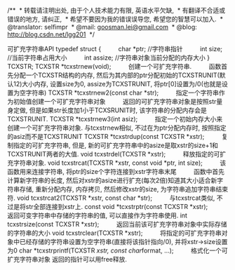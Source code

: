 /**
 * 转载请注明出处, 由于个人技术能力有限, 英语水平欠缺,
 * 有翻译不合适或错误的地方, 请纠正,
 * 希望不要因为我的错误误导您, 希望您的智慧可以加入.
 * @translator: selfimpr
 * @mail: goosman.lei@gmail.com
 * @blog: http://blog.csdn.net/lgg201
 */
 

可扩充字符串API
typedef struct {
         char
*ptr; //字符串指针
         int
size; //当前字符串占用大小
         int
assize; //字符串对象当前分配的内存大小
} TCXSTR;
TCXSTR *tcxstrnew(void);
         创建一个可扩充字符串.
         函数首先分配一个TCXSTR结构的内存, 然后为其内部的ptr分配初始的TCXSTRUNIT(默认12)大小内存, 设置size为0, assize为TCXSTRUNIT, 将ptr[0]设置为/0(也就是设置为空字符串)
TCXSTR *tcxstrnew2(const char *str);
         指定一个字符串作为初始值创建一个可扩充字符串对象
         返回的可扩充字符串对象是按照str量身定做, 但是如果str长度加1小于TCXSRUNIT时, 该字符串的分配内存会是TCXSTRUNIT.
TCXSTR *tcxstrnew3(int asiz);
         指定一个初始内存大小来创建一个可扩充字符串对象.
与tcxstrnew相似, 不过在为ptr分配内存时, 按照指定的asiz而不是TCXSTRUNIT
TCXSTR *tcxstrdup(const TCXSTR *xstr);
         复制指定的可扩充字符串, 但是, 新的可扩充字符串中的asize是取xstr的size+1和TCXSTRUNIT两者的大值.
void tcxstrdel(TCXSTR *xstr);
         释放指定的可扩充字符串对象.
void tcxstrcat(TCXSTR *xstr, const void
*ptr, int size);
         该函数用来连接字符串, 将ptr的size个字符连接到xstr字符串末尾
         函数中首先计算新字符串的长度, 然后对xstr的asize进行扩充(每次2倍)知道其大小适合新字符串存储, 重新分配内存, 内存拷贝, 然后修改xstr的size, 为字符串追加字符串结束符.
void tcxstrcat2(TCXSTR *xstr, const char
*str);
         与tcxstrcat类似, 不过是将str全部连接到xstr上.
const void *tcxstrptr(const TCXSTR *xstr);
         返回可变字符串中存储的字符串的值, 可以直接作为字符串使用.
int tcxstrsize(const TCXSTR *xstr);
         返回当前该可扩充字符串对象中实际存储的字符串的大小
void tcxstrclear(TCXSTR *xstr);
         将指定的可扩充字符串对象中已经存储的字符串设置为空字符串(直接将该指针指向/0), 并将xstr->size设置为0
char *tcxstrprintf(TCXSTR *xstr, const
char*format, …);
         格式化一个可扩充字符串对象
返回的指针可以用free释放.
 
